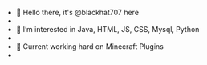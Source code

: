 - 👋 Hello there, it's @blackhat707 here
- 
- 👀 I’m interested in Java, HTML, JS, CSS, Mysql, Python
- 
- 🌱 Current working hard on Minecraft Plugins
- 
<!-- - 💞️ I’m looking to collaborate on  -->
